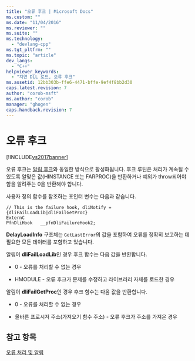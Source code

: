 ```yaml
---
title: "오류 후크 | Microsoft Docs"
ms.custom: ""
ms.date: "11/04/2016"
ms.reviewer: ""
ms.suite: ""
ms.technology: 
  - "devlang-cpp"
ms.tgt_pltfrm: ""
ms.topic: "article"
dev_langs: 
  - "C++"
helpviewer_keywords: 
  - "지연 DLL 로드, 오류 후크"
ms.assetid: 12bb303b-ffe6-4471-bffe-9ef4f8bb2d30
caps.latest.revision: 7
author: "corob-msft"
ms.author: "corob"
manager: "ghogen"
caps.handback.revision: 7
---
```

# 오류 후크
[!INCLUDE[vs2017banner](../../assembler/inline/includes/vs2017banner.md)]

오류 후크는 [알림 후크](../../build/reference/notification-hooks.md)와 동일한 방식으로 활성화됩니다.  후크 루틴은 처리가 계속될 수 있도록 알맞은 값\(HINSTANCE 또는 FARPROC\)을 반환하거나 예외가 throw되어야 함을 알려주는 0을 반환해야 합니다.  
  
 사용자 정의 함수를 참조하는 포인터 변수는 다음과 같습니다.  
  
```  
// This is the failure hook, dliNotify = {dliFailLoadLib|dliFailGetProc}  
ExternC  
PfnDliHook   __pfnDliFailureHook2;  
```  
  
 **DelayLoadInfo** 구조체는 `GetLastError`의 값을 포함하여 오류를 정확히 보고하는 데 필요한 모든 데이터를 포함하고 있습니다.  
  
 알림이 **dliFailLoadLib**인 경우 후크 함수는 다음 값을 반환합니다.  
  
-   0 \- 오류를 처리할 수 없는 경우  
  
-   HMODULE \- 오류 후크가 문제를 수정하고 라이브러리 자체를 로드한 경우  
  
 알림이 **dliFailGetProc**인 경우 후크 함수는 다음 값을 반환합니다.  
  
-   0 \- 오류를 처리할 수 없는 경우  
  
-   올바른 프로시저 주소\(가져오기 함수 주소\) \- 오류 후크가 주소를 가져온 경우  
  
## 참고 항목  
 [오류 처리 및 알림](../../build/reference/error-handling-and-notification.md)